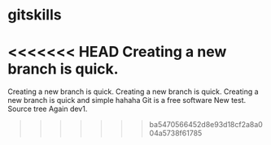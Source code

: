 # gitskills
<<<<<<< HEAD
Creating a new branch is quick.
=======
Creating a new branch is quick.
Creating a new branch is quick.
Creating a new branch is quick and simple
hahaha
Git is a free software
New test.
Source tree
Again dev1.
>>>>>>> ba5470566452d8e93d18cf2a8a004a5738f61785
